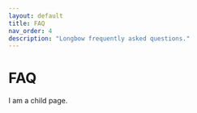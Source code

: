 ```yaml
---
layout: default
title: FAQ
nav_order: 4
description: "Longbow frequently asked questions."
---
```


# FAQ

I am a child page.
